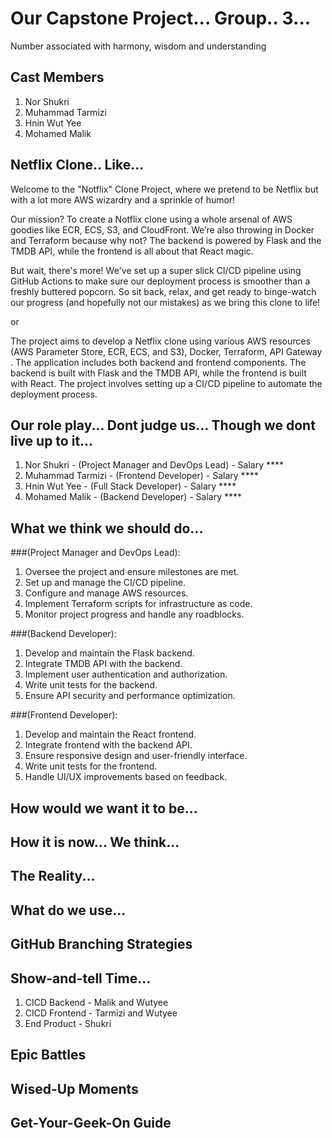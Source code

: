 # Our Capstone Project... Group.. 3...

Number associated with harmony, wisdom and understanding

## Cast Members

1. Nor Shukri
2. Muhammad Tarmizi
3. Hnin Wut Yee
4. Mohamed Malik

## Netflix Clone.. Like...

Welcome to the "Notflix" Clone Project, where we pretend to be Netflix but with a lot more AWS wizardry and a sprinkle of humor!

Our mission? To create a Notflix clone using a whole arsenal of AWS goodies like ECR, ECS, S3, and CloudFront. We’re also throwing in Docker and Terraform because why not? The backend is powered by Flask and the TMDB API, while the frontend is all about that React magic.

But wait, there's more! We've set up a super slick CI/CD pipeline using GitHub Actions to make sure our deployment process is smoother than a freshly buttered popcorn. So sit back, relax, and get ready to binge-watch our progress (and hopefully not our mistakes) as we bring this clone to life!

or

The project aims to develop a Netflix clone using various AWS resources (AWS Parameter Store, ECR, ECS, and S3), Docker, Terraform, API Gateway . The application includes both backend and frontend components. The backend is built with Flask and the TMDB API, while the frontend is built with React. The project involves setting up a CI/CD pipeline to automate the deployment process.


## Our role play... Dont judge us... Though we dont live up to it...
1. Nor Shukri - (Project Manager and DevOps Lead) - Salary ****
2. Muhammad Tarmizi - (Frontend Developer) - Salary ****
3. Hnin Wut Yee - (Full Stack Developer) - Salary ****
4. Mohamed Malik - (Backend Developer) - Salary ****

## What we think we should do...
###(Project Manager and DevOps Lead):
1. Oversee the project and ensure milestones are met.
2. Set up and manage the CI/CD pipeline.
3. Configure and manage AWS resources.
4. Implement Terraform scripts for infrastructure as code.
5. Monitor project progress and handle any roadblocks.

###(Backend Developer):
1. Develop and maintain the Flask backend.
2. Integrate TMDB API with the backend.
3. Implement user authentication and authorization.
4. Write unit tests for the backend.
5. Ensure API security and performance optimization.

###(Frontend Developer):
1. Develop and maintain the React frontend.
2. Integrate frontend with the backend API.
3. Ensure responsive design and user-friendly interface.
4. Write unit tests for the frontend.
5. Handle UI/UX improvements based on feedback.

## How would we want it to be...

## How it is now... We think...

## The Reality...

## What do we use...

## GitHub Branching Strategies

## Show-and-tell Time...
1. CICD Backend - Malik and Wutyee
2. CICD Frontend - Tarmizi and Wutyee
3. End Product - Shukri

## Epic Battles

## Wised-Up Moments

## Get-Your-Geek-On Guide